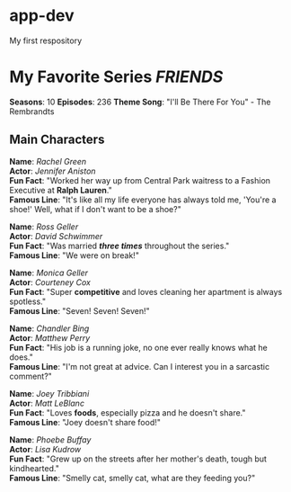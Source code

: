 # app-dev
My first respository

# My Favorite Series *FRIENDS*

**Seasons**: 10
**Episodes**: 236
**Theme Song**: "I'll Be There For You" - The Rembrandts

## **Main Characters**

**Name**: *Rachel Green* <br>
**Actor**: *Jennifer Aniston* <br>
**Fun Fact**: "Worked her way up from Central Park waitress to a Fashion Executive at **Ralph Lauren**." <br>
**Famous Line**: "It's like all my life everyone has always told me, 'You're a shoe!' Well, what if I don't want to be a shoe?" <br>

**Name**: *Ross Geller* <br>
**Actor**: *David Schwimmer* <br>
**Fun Fact**: "Was married ***three times*** throughout the series." <br>
**Famous Line**: "We were on break!" <br>

**Name**: *Monica Geller* <br>
**Actor**: *Courteney Cox* <br>
**Fun Fact**:  "Super **competitive** and loves cleaning her apartment is always spotless." <br>
**Famous Line**: "Seven! Seven! Seven!" <br>

**Name**: *Chandler Bing* <br>
**Actor**: *Matthew Perry* <br>
**Fun Fact**:  "His job is a running joke, no one ever really knows what he does." <br>
**Famous Line**: "I'm not great at advice. Can I interest you in a sarcastic comment?" <br>

**Name**: *Joey Tribbiani* <br>
**Actor**: *Matt LeBlanc* <br>
**Fun Fact**:  "Loves **foods**, especially pizza and he doesn't share." <br>
**Famous Line**: "Joey doesn't share food!" <br>

**Name**: *Phoebe Buffay* <br>
**Actor**: *Lisa Kudrow* <br>
**Fun Fact**:  "Grew up on the streets after her mother's death, tough but kindhearted." <br>
**Famous Line**: "Smelly cat, smelly cat, what are they feeding you?" <br>
